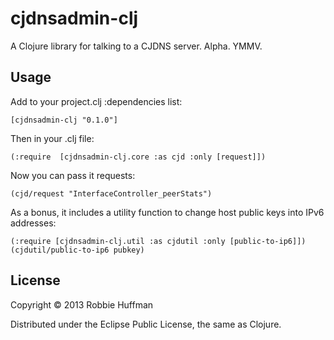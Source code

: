 # cjdnsadmin-clj

A Clojure library for talking to a CJDNS server. Alpha. YMMV.

## Usage

Add to your project.clj :dependencies list:

    [cjdnsadmin-clj "0.1.0"]
    
Then in your .clj file:

    (:require  [cjdnsadmin-clj.core :as cjd :only [request]])

Now you can pass it requests:

    (cjd/request "InterfaceController_peerStats")

As a bonus, it includes a utility function to change host public keys into IPv6 addresses:

    (:require [cjdnsadmin-clj.util :as cjdutil :only [public-to-ip6]])
    (cjdutil/public-to-ip6 pubkey)

## License

Copyright © 2013 Robbie Huffman

Distributed under the Eclipse Public License, the same as Clojure.
